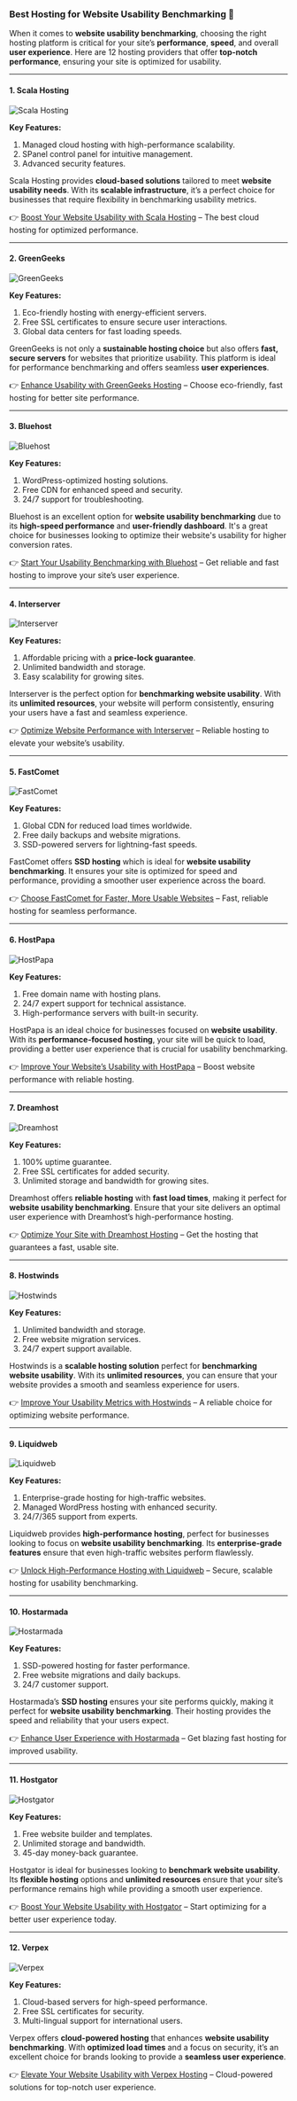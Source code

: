 ### Best Hosting for Website Usability Benchmarking 🚀

When it comes to **website usability benchmarking**, choosing the right hosting platform is critical for your site’s **performance**, **speed**, and overall **user experience**. Here are 12 hosting providers that offer **top-notch performance**, ensuring your site is optimized for usability.

---

#### 1. Scala Hosting
![Scala Hosting](https://i.imgur.com/uJ5JIK3.png "Scala Web Hosting")

**Key Features:**
1. Managed cloud hosting with high-performance scalability.
2. SPanel control panel for intuitive management.
3. Advanced security features.

Scala Hosting provides **cloud-based solutions** tailored to meet **website usability needs**. With its **scalable infrastructure**, it’s a perfect choice for businesses that require flexibility in benchmarking usability metrics.

👉 [Boost Your Website Usability with Scala Hosting](https://snipitx.com/scala-jy) – The best cloud hosting for optimized performance.

---

#### 2. GreenGeeks
![GreenGeeks](https://i.imgur.com/eEwuntu.jpg "GreenGeeks Hosting")

**Key Features:**
1. Eco-friendly hosting with energy-efficient servers.
2. Free SSL certificates to ensure secure user interactions.
3. Global data centers for fast loading speeds.

GreenGeeks is not only a **sustainable hosting choice** but also offers **fast, secure servers** for websites that prioritize usability. This platform is ideal for performance benchmarking and offers seamless **user experiences**.

👉 [Enhance Usability with GreenGeeks Hosting](https://snipitx.com/greengeeks-jy) – Choose eco-friendly, fast hosting for better site performance.

---

#### 3. Bluehost
![Bluehost](https://i.imgur.com/PasFF9E.jpeg "Bluehost Hosting")

**Key Features:**
1. WordPress-optimized hosting solutions.
2. Free CDN for enhanced speed and security.
3. 24/7 support for troubleshooting.

Bluehost is an excellent option for **website usability benchmarking** due to its **high-speed performance** and **user-friendly dashboard**. It's a great choice for businesses looking to optimize their website's usability for higher conversion rates.

👉 [Start Your Usability Benchmarking with Bluehost](https://snipitx.com/bluehost-jy) – Get reliable and fast hosting to improve your site’s user experience.

---

#### 4. Interserver
![Interserver](https://i.imgur.com/OM5dOEW.jpeg "Interserver Hosting")

**Key Features:**
1. Affordable pricing with a **price-lock guarantee**.
2. Unlimited bandwidth and storage.
3. Easy scalability for growing sites.

Interserver is the perfect option for **benchmarking website usability**. With its **unlimited resources**, your website will perform consistently, ensuring your users have a fast and seamless experience.

👉 [Optimize Website Performance with Interserver](https://snipitx.com/interserver-jy) – Reliable hosting to elevate your website’s usability.

---

#### 5. FastComet
![FastComet](https://i.imgur.com/7qgXuWp.png "FastComet Hosting")

**Key Features:**
1. Global CDN for reduced load times worldwide.
2. Free daily backups and website migrations.
3. SSD-powered servers for lightning-fast speeds.

FastComet offers **SSD hosting** which is ideal for **website usability benchmarking**. It ensures your site is optimized for speed and performance, providing a smoother user experience across the board.

👉 [Choose FastComet for Faster, More Usable Websites](https://snipitx.com/fastcomet-jy) – Fast, reliable hosting for seamless performance.

---

#### 6. HostPapa
![HostPapa](https://i.imgur.com/ouDTkvl.jpeg "HostPapa Hosting")

**Key Features:**
1. Free domain name with hosting plans.
2. 24/7 expert support for technical assistance.
3. High-performance servers with built-in security.

HostPapa is an ideal choice for businesses focused on **website usability**. With its **performance-focused hosting**, your site will be quick to load, providing a better user experience that is crucial for usability benchmarking.

👉 [Improve Your Website’s Usability with HostPapa](https://snipitx.com/hostpapa-jy) – Boost website performance with reliable hosting.

---

#### 7. Dreamhost
![Dreamhost](https://i.imgur.com/rXIg8ip.jpeg "Dreamhost Hosting")

**Key Features:**
1. 100% uptime guarantee.
2. Free SSL certificates for added security.
3. Unlimited storage and bandwidth for growing sites.

Dreamhost offers **reliable hosting** with **fast load times**, making it perfect for **website usability benchmarking**. Ensure that your site delivers an optimal user experience with Dreamhost’s high-performance hosting.

👉 [Optimize Your Site with Dreamhost Hosting](https://snipitx.com/dreamhost-jy) – Get the hosting that guarantees a fast, usable site.

---

#### 8. Hostwinds
![Hostwinds](https://i.imgur.com/53aSNXx.jpeg "Hostwinds Hosting")

**Key Features:**
1. Unlimited bandwidth and storage.
2. Free website migration services.
3. 24/7 expert support available.

Hostwinds is a **scalable hosting solution** perfect for **benchmarking website usability**. With its **unlimited resources**, you can ensure that your website provides a smooth and seamless experience for users.

👉 [Improve Your Usability Metrics with Hostwinds](https://snipitx.com/hostwinds-jy) – A reliable choice for optimizing website performance.

---

#### 9. Liquidweb
![Liquidweb](https://i.imgur.com/4IvT9SC.jpeg "Liquidweb Hosting")

**Key Features:**
1. Enterprise-grade hosting for high-traffic websites.
2. Managed WordPress hosting with enhanced security.
3. 24/7/365 support from experts.

Liquidweb provides **high-performance hosting**, perfect for businesses looking to focus on **website usability benchmarking**. Its **enterprise-grade features** ensure that even high-traffic websites perform flawlessly.

👉 [Unlock High-Performance Hosting with Liquidweb](https://snipitx.com/liquidweb-jy) – Secure, scalable hosting for usability benchmarking.

---

#### 10. Hostarmada
![Hostarmada](https://i.imgur.com/KFbdf3o.jpeg "Hostarmada Hosting")

**Key Features:**
1. SSD-powered hosting for faster performance.
2. Free website migrations and daily backups.
3. 24/7 customer support.

Hostarmada’s **SSD hosting** ensures your site performs quickly, making it perfect for **website usability benchmarking**. Their hosting provides the speed and reliability that your users expect.

👉 [Enhance User Experience with Hostarmada](https://snipitx.com/hostarmada-jy) – Get blazing fast hosting for improved usability.

---

#### 11. Hostgator
![Hostgator](https://i.imgur.com/BcVkH57.jpeg "Hostgator Hosting")

**Key Features:**
1. Free website builder and templates.
2. Unlimited storage and bandwidth.
3. 45-day money-back guarantee.

Hostgator is ideal for businesses looking to **benchmark website usability**. Its **flexible hosting** options and **unlimited resources** ensure that your site’s performance remains high while providing a smooth user experience.

👉 [Boost Your Website Usability with Hostgator](https://snipitx.com/hostgator-jy) – Start optimizing for a better user experience today.

---

#### 12. Verpex
![Verpex](https://i.imgur.com/6x5LhiS.jpeg "Verpex Hosting")

**Key Features:**
1. Cloud-based servers for high-speed performance.
2. Free SSL certificates for security.
3. Multi-lingual support for international users.

Verpex offers **cloud-powered hosting** that enhances **website usability benchmarking**. With **optimized load times** and a focus on security, it’s an excellent choice for brands looking to provide a **seamless user experience**.

👉 [Elevate Your Website Usability with Verpex Hosting](https://snipitx.com/verpex-jy) – Cloud-powered solutions for top-notch user experience.

